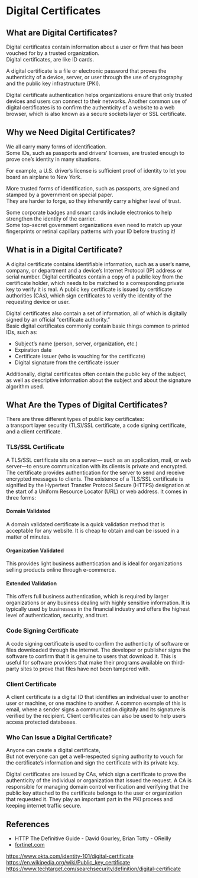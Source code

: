 # Digital Certificates

## What are Digital Certificates?

Digital certificates contain information about a user or firm that has been vouched for by a trusted organization.  
Digital certificates, are like ID cards.

A digital certificate is a file or electronic password that proves the authenticity of a device, server, or user through the use of cryptography and the public key infrastructure (PKI).

Digital certificate authentication helps organizations ensure that only trusted devices and users can connect to their networks. Another common use of digital certificates is to confirm the authenticity of a website to a web browser, which is also known as a secure sockets layer or SSL certificate.

## Why we Need Digital Certificates?

We all carry many forms of identification.  
Some IDs, such as passports and drivers’ licenses, are trusted enough to prove one’s identity in many situations.

For example, a U.S. driver’s license is sufficient proof of identity to let you board an airplane to New York.

More trusted forms of identification, such as passports, are signed and stamped by a government on special paper.  
They are harder to forge, so they inherently carry a higher level of trust.

Some corporate badges and smart cards include electronics to help strengthen the identity of the carrier.  
Some top-secret government organizations even need to match up your fingerprints or retinal capillary patterns with your ID before trusting it!

## What is in a Digital Certificate?

A digital certificate contains identifiable information, such as a user’s name, company, or department and a device’s Internet Protocol (IP) address or serial number. Digital certificates contain a copy of a public key from the certificate holder, which needs to be matched to a corresponding private key to verify it is real. A public key certificate is issued by certificate authorities (CAs), which sign certificates to verify the identity of the requesting device or user.

Digital certificates also contain a set of information, all of which is digitally signed by an official “certificate authority.”  
Basic digital certificates commonly contain basic things common to printed IDs, such as:

- Subject’s name (person, server, organization, etc.)
- Expiration date
- Certificate issuer (who is vouching for the certificate)
- Digital signature from the certificate issuer

Additionally, digital certificates often contain the public key of the subject,  
as well as descriptive information about the subject and about the signature algorithm used.

## What Are the Types of Digital Certificates?

There are three different types of public key certificates:  
a transport layer security (TLS)/SSL certificate, a code signing certificate, and a client certificate.

### TLS/SSL Certificate

A TLS/SSL certificate sits on a server— such as an application, mail, or web server—to ensure communication with its clients is private and encrypted.
The certificate provides authentication for the server to send and receive encrypted messages to clients.
The existence of a TLS/SSL certificate is signified by the Hypertext Transfer Protocol Secure (HTTPS) designation at the start of a Uniform Resource Locator (URL) or web address. It comes in three forms:

#### Domain Validated

A domain validated certificate is a quick validation method that is acceptable for any website. It is cheap to obtain and can be issued in a matter of minutes.

#### Organization Validated

This provides light business authentication and is ideal for organizations selling products online through e-commerce.

#### Extended Validation

This offers full business authentication, which is required by larger organizations or any business dealing with highly sensitive information. It is typically used by businesses in the financial industry and offers the highest level of authentication, security, and trust.

### Code Signing Certificate

A code signing certificate is used to confirm the authenticity of software or files downloaded through the internet. The developer or publisher signs the software to confirm that it is genuine to users that download it. This is useful for software providers that make their programs available on third-party sites to prove that files have not been tampered with.

### Client Certificate

A client certificate is a digital ID that identifies an individual user to another user or machine, or one machine to another. A common example of this is email, where a sender signs a communication digitally and its signature is verified by the recipient. Client certificates can also be used to help users access protected databases.

### Who Can Issue a Digital Certificate?

Anyone can create a digital certificate,  
But not everyone can get a well-respected signing authority to vouch for the certificate’s information and sign the certificate with its private key.

Digital certificates are issued by CAs, which sign a certificate to prove the authenticity of the individual or organization that issued the request. A CA is responsible for managing domain control verification and verifying that the public key attached to the certificate belongs to the user or organization that requested it. They play an important part in the PKI process and keeping internet traffic secure.

## References

- HTTP The Definitive Guide - David Gourley, Brian Totty - OReilly
- [fortinet.com](https://www.fortinet.com/resources/cyberglossary/digital-certificates)

https://www.okta.com/identity-101/digital-certificate
https://en.wikipedia.org/wiki/Public_key_certificate
https://www.techtarget.com/searchsecurity/definition/digital-certificate
